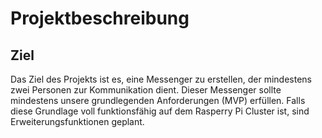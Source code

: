 # Projektbeschreibung
## Ziel 
Das Ziel des Projekts ist es, eine  Messenger zu erstellen, der mindestens zwei Personen zur Kommunikation dient. Dieser Messenger sollte mindestens unsere grundlegenden Anforderungen (MVP) erfüllen. Falls diese Grundlage voll funktionsfähig auf dem Rasperry Pi Cluster ist, sind Erweiterungsfunktionen geplant.
